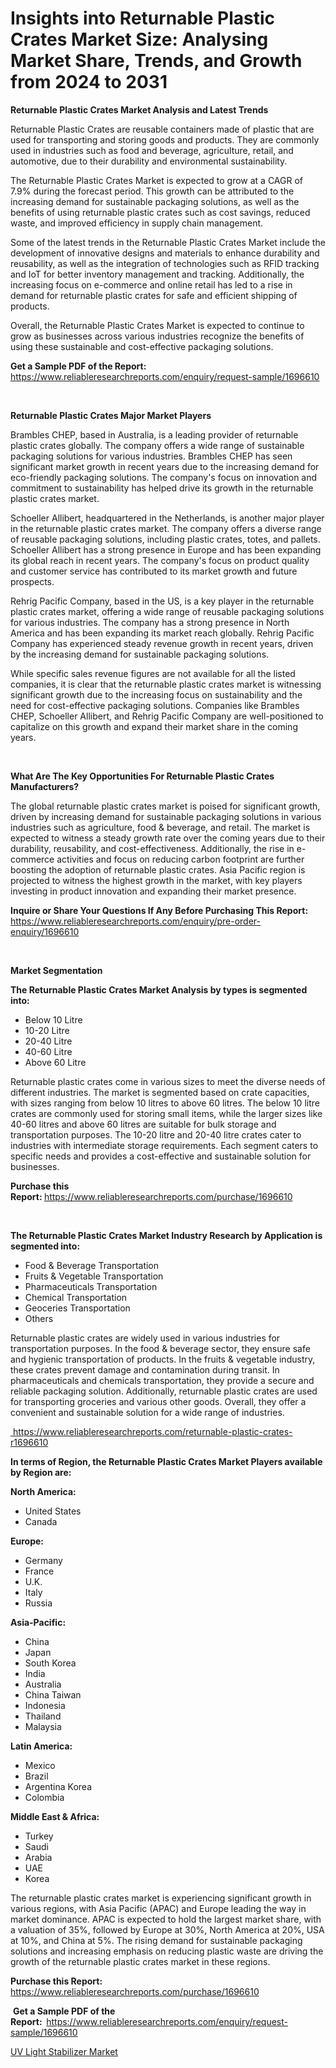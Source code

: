 <p><h1>Insights into Returnable Plastic Crates Market Size: Analysing Market Share, Trends, and Growth from 2024 to 2031</h1></p><p><strong>Returnable Plastic Crates Market Analysis and Latest Trends</strong></p>
<p><p>Returnable Plastic Crates are reusable containers made of plastic that are used for transporting and storing goods and products. They are commonly used in industries such as food and beverage, agriculture, retail, and automotive, due to their durability and environmental sustainability.</p><p>The Returnable Plastic Crates Market is expected to grow at a CAGR of 7.9% during the forecast period. This growth can be attributed to the increasing demand for sustainable packaging solutions, as well as the benefits of using returnable plastic crates such as cost savings, reduced waste, and improved efficiency in supply chain management.</p><p>Some of the latest trends in the Returnable Plastic Crates Market include the development of innovative designs and materials to enhance durability and reusability, as well as the integration of technologies such as RFID tracking and IoT for better inventory management and tracking. Additionally, the increasing focus on e-commerce and online retail has led to a rise in demand for returnable plastic crates for safe and efficient shipping of products.</p><p>Overall, the Returnable Plastic Crates Market is expected to continue to grow as businesses across various industries recognize the benefits of using these sustainable and cost-effective packaging solutions.</p></p>
<p><strong>Get a Sample PDF of the Report:&nbsp;</strong> <a href="https://www.reliableresearchreports.com/enquiry/request-sample/1696610">https://www.reliableresearchreports.com/enquiry/request-sample/1696610</a></p>
<p>&nbsp;</p>
<p><strong>Returnable Plastic Crates Major Market Players</strong></p>
<p><p>Brambles CHEP, based in Australia, is a leading provider of returnable plastic crates globally. The company offers a wide range of sustainable packaging solutions for various industries. Brambles CHEP has seen significant market growth in recent years due to the increasing demand for eco-friendly packaging solutions. The company's focus on innovation and commitment to sustainability has helped drive its growth in the returnable plastic crates market.</p><p>Schoeller Allibert, headquartered in the Netherlands, is another major player in the returnable plastic crates market. The company offers a diverse range of reusable packaging solutions, including plastic crates, totes, and pallets. Schoeller Allibert has a strong presence in Europe and has been expanding its global reach in recent years. The company's focus on product quality and customer service has contributed to its market growth and future prospects.</p><p>Rehrig Pacific Company, based in the US, is a key player in the returnable plastic crates market, offering a wide range of reusable packaging solutions for various industries. The company has a strong presence in North America and has been expanding its market reach globally. Rehrig Pacific Company has experienced steady revenue growth in recent years, driven by the increasing demand for sustainable packaging solutions.</p><p>While specific sales revenue figures are not available for all the listed companies, it is clear that the returnable plastic crates market is witnessing significant growth due to the increasing focus on sustainability and the need for cost-effective packaging solutions. Companies like Brambles CHEP, Schoeller Allibert, and Rehrig Pacific Company are well-positioned to capitalize on this growth and expand their market share in the coming years.</p></p>
<p>&nbsp;</p>
<p><strong>What Are The Key Opportunities For Returnable Plastic Crates Manufacturers?</strong></p>
<p><p>The global returnable plastic crates market is poised for significant growth, driven by increasing demand for sustainable packaging solutions in various industries such as agriculture, food & beverage, and retail. The market is expected to witness a steady growth rate over the coming years due to their durability, reusability, and cost-effectiveness. Additionally, the rise in e-commerce activities and focus on reducing carbon footprint are further boosting the adoption of returnable plastic crates. Asia Pacific region is projected to witness the highest growth in the market, with key players investing in product innovation and expanding their market presence.</p></p>
<p><strong>Inquire or Share Your Questions If Any Before Purchasing This Report:</strong> <a href="https://www.reliableresearchreports.com/enquiry/pre-order-enquiry/1696610">https://www.reliableresearchreports.com/enquiry/pre-order-enquiry/1696610</a></p>
<p>&nbsp;</p>
<p><strong>Market Segmentation</strong></p>
<p><strong>The Returnable Plastic Crates Market Analysis by types is segmented into:</strong></p>
<p><ul><li>Below 10 Litre</li><li>10-20 Litre</li><li>20-40 Litre</li><li>40-60 Litre</li><li>Above 60 Litre</li></ul></p>
<p><p>Returnable plastic crates come in various sizes to meet the diverse needs of different industries. The market is segmented based on crate capacities, with sizes ranging from below 10 litres to above 60 litres. The below 10 litre crates are commonly used for storing small items, while the larger sizes like 40-60 litres and above 60 litres are suitable for bulk storage and transportation purposes. The 10-20 litre and 20-40 litre crates cater to industries with intermediate storage requirements. Each segment caters to specific needs and provides a cost-effective and sustainable solution for businesses.</p></p>
<p><strong>Purchase this Report:&nbsp;</strong><a href="https://www.reliableresearchreports.com/purchase/1696610">https://www.reliableresearchreports.com/purchase/1696610</a></p>
<p>&nbsp;</p>
<p><strong>The Returnable Plastic Crates Market Industry Research by Application is segmented into:</strong></p>
<p><ul><li>Food & Beverage Transportation</li><li>Fruits & Vegetable Transportation</li><li>Pharmaceuticals Transportation</li><li>Chemical Transportation</li><li>Geoceries Transportation</li><li>Others</li></ul></p>
<p><p>Returnable plastic crates are widely used in various industries for transportation purposes. In the food & beverage sector, they ensure safe and hygienic transportation of products. In the fruits & vegetable industry, these crates prevent damage and contamination during transit. In pharmaceuticals and chemicals transportation, they provide a secure and reliable packaging solution. Additionally, returnable plastic crates are used for transporting groceries and various other goods. Overall, they offer a convenient and sustainable solution for a wide range of industries.</p></p>
<p><a href="https://www.reliableresearchreports.com/returnable-plastic-crates-r1696610">&nbsp;https://www.reliableresearchreports.com/returnable-plastic-crates-r1696610</a></p>
<p><strong>In terms of Region, the Returnable Plastic Crates Market Players available by Region are:</strong></p>
<p>
    <p> <strong> North America: </strong>
        <ul>
            <li>United States</li>
            <li>Canada</li>
        </ul>
        </p> 
    <p> <strong> Europe: </strong>
        <ul>
            <li>Germany</li>
            <li>France</li>
            <li>U.K.</li>
            <li>Italy</li>
            <li>Russia</li>
        </ul>
        </p> 
    <p> <strong> Asia-Pacific: </strong>
        <ul>
            <li>China</li>
            <li>Japan</li>
            <li>South Korea</li>
            <li>India</li>
            <li>Australia</li>
            <li>China Taiwan</li>
            <li>Indonesia</li>
            <li>Thailand</li>
            <li>Malaysia</li>
        </ul>
        </p> 
    <p> <strong> Latin America: </strong>
        <ul>
            <li>Mexico</li>
            <li>Brazil</li>
            <li>Argentina Korea</li>
            <li>Colombia</li>
        </ul>
        </p> 
    <p> <strong> Middle East & Africa: </strong>
        <ul>
            <li>Turkey</li>
            <li>Saudi</li>
            <li>Arabia</li>
            <li>UAE</li>
            <li>Korea</li>
        </ul>
    </p>
    </p>
<p><p>The returnable plastic crates market is experiencing significant growth in various regions, with Asia Pacific (APAC) and Europe leading the way in market dominance. APAC is expected to hold the largest market share, with a valuation of 35%, followed by Europe at 30%, North America at 20%, USA at 10%, and China at 5%. The rising demand for sustainable packaging solutions and increasing emphasis on reducing plastic waste are driving the growth of the returnable plastic crates market in these regions.</p></p>
<p><strong>Purchase this Report: </strong><a href="https://www.reliableresearchreports.com/purchase/1696610">https://www.reliableresearchreports.com/purchase/1696610</a></p>
<p>&nbsp;<strong>Get a Sample PDF of the Report:&nbsp;&nbsp;</strong><a href="https://www.reliableresearchreports.com/enquiry/request-sample/1696610">https://www.reliableresearchreports.com/enquiry/request-sample/1696610</a></p>
<p><strong></strong></p>
<p><p><a href="https://noble-drawer-34c.notion.site/UV-Light-Stabilizer-Market-Offers-Provide-Insightful-Data-for-the-Time-Period-from-2024-to-2031-and--ebcd11067e9648b9bd54d1f924c20779">UV Light Stabilizer Market</a></p></p>